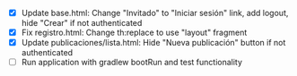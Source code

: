 - [x] Update base.html: Change "Invitado" to "Iniciar sesión" link, add logout, hide "Crear" if not authenticated
- [x] Fix registro.html: Change th:replace to use "layout" fragment
- [x] Update publicaciones/lista.html: Hide "Nueva publicación" button if not authenticated
- [ ] Run application with gradlew bootRun and test functionality
